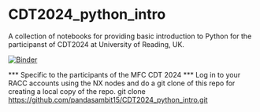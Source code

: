 # CDT2024_python_intro
A collection of notebooks for providing basic introduction to Python for the participanst of CDT2024 at University of Reading, UK.

[![Binder](https://mybinder.org/badge_logo.svg)](https://mybinder.org/v2/gh/pandasambit15/CDT2024_python_intro.git/HEAD)

*** Specific to the participants of the MFC CDT 2024 ***
Log in to your RACC accounts using the NX nodes and do a git clone of this repo for creating a local copy of the repo.
git clone https://github.com/pandasambit15/CDT2024_python_intro.git



